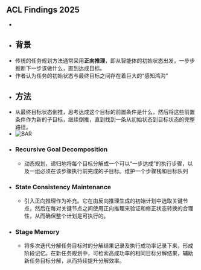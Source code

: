 ## ACL Findings 2025
-
- ## 背景
- 传统的任务规划方法通常采用**正向推理**，即从智能体的初始状态出发，一步步推断下一步该做什么，直到达成目标。
- 作者认为任务的初始状态与最终目标之间存在着巨大的“感知鸿沟”
- ## 方法
- 从最终目标状态倒推，思考达成这个目标的前置条件是什么，然后将这些前置条件作为新的子目标，继续倒推，直到找到一条从初始状态到目标状态的完整路径。
- ![BAR](https://github.com/WitcherLeo/BAR/raw/main/imgs/bar.png)
- ### Recursive Goal Decomposition
	- 动态规划，递归地将每个目标分解成一个可以“一步达成”的执行步骤，以及一组必须在该步骤执行前完成的子目标。维护一个步骤栈和目标队列
- ### State Consistency Maintenance
	- 引入正向推理作为补充。它在由反向推理生成的初始计划中选取关键节点，然后在每对关键节点之间使用正向推理来验证和修正状态转换的合理性，从而确保整个计划是可执行的。
- ### Stage Memory
	- 将多次迭代分解任务目标时的分解结果记录及执行成功率记录下来，形成阶段记忆。在新任务规划中，可检索高成功率的相同目标分解结果，辅助新任务目标分解，从而持续提升分解效率。